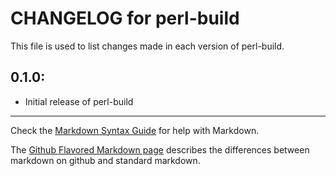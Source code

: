 # CHANGELOG for perl-build

This file is used to list changes made in each version of perl-build.

## 0.1.0:

* Initial release of perl-build

- - -
Check the [Markdown Syntax Guide](http://daringfireball.net/projects/markdown/syntax) for help with Markdown.

The [Github Flavored Markdown page](http://github.github.com/github-flavored-markdown/) describes the differences between markdown on github and standard markdown.
